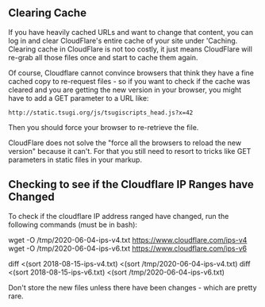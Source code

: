 
Clearing Cache
--------------

If you have heavily cached URLs and want to change that content,
you can log in and clear CloudFlare's entire cache of your site
under 'Caching.  Clearing cache in CloudFlare is not too costly, 
it just means CloudFlare will re-grab all those files once and
start to cache them again.

Of course, Cloudflare cannot convince browsers that think they have
a fine cached copy to re-request files - so if you want to check if
the cache was cleared and you are getting the new version in your
browser, you might have to add a GET parameter to a URL like:

    http://static.tsugi.org/js/tsugiscripts_head.js?x=42

Then you should force your browser to re-retrieve the file.   

CloudFlare does not solve the "force all the browsers to reload
the new version" because it can't.   For that you still need to
resort to tricks like GET parameters in static files in your markup.

Checking to see if the Cloudflare IP Ranges have Changed
--------------------------------------------------------

To check if the cloudflare IP address ranged have changed, run the 
following commands (must be in bash):

  wget -O /tmp/2020-06-04-ips-v4.txt https://www.cloudflare.com/ips-v4
  wget -O /tmp/2020-06-04-ips-v6.txt https://www.cloudflare.com/ips-v6

  diff <(sort 2018-08-15-ips-v4.txt) <(sort /tmp/2020-06-04-ips-v4.txt)
  diff <(sort 2018-08-15-ips-v6.txt) <(sort /tmp/2020-06-04-ips-v6.txt)

Don't store the new files unless there have been changes - which
are pretty rare.

